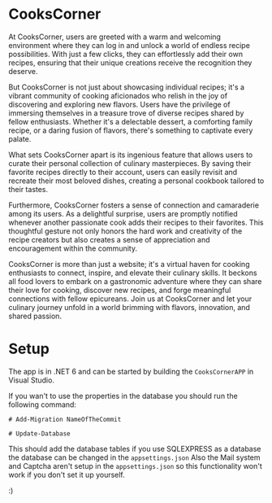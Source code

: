 # CooksCorner
At CooksCorner, users are greeted with a warm and welcoming environment where they can log in and unlock a world of endless recipe possibilities. With just a few clicks, they can effortlessly add their own recipes, ensuring that their unique creations receive the recognition they deserve.

But CooksCorner is not just about showcasing individual recipes; it's a vibrant community of cooking aficionados who relish in the joy of discovering and exploring new flavors. Users have the privilege of immersing themselves in a treasure trove of diverse recipes shared by fellow enthusiasts. Whether it's a delectable dessert, a comforting family recipe, or a daring fusion of flavors, there's something to captivate every palate.

What sets CooksCorner apart is its ingenious feature that allows users to curate their personal collection of culinary masterpieces. By saving their favorite recipes directly to their account, users can easily revisit and recreate their most beloved dishes, creating a personal cookbook tailored to their tastes.

Furthermore, CooksCorner fosters a sense of connection and camaraderie among its users. As a delightful surprise, users are promptly notified whenever another passionate cook adds their recipes to their favorites. This thoughtful gesture not only honors the hard work and creativity of the recipe creators but also creates a sense of appreciation and encouragement within the community.

CooksCorner is more than just a website; it's a virtual haven for cooking enthusiasts to connect, inspire, and elevate their culinary skills. It beckons all food lovers to embark on a gastronomic adventure where they can share their love for cooking, discover new recipes, and forge meaningful connections with fellow epicureans. Join us at CooksCorner and let your culinary journey unfold in a world brimming with flavors, innovation, and shared passion.

# Setup
The app is in .NET 6 and can be started by building the `CooksCornerAPP` in Visual Studio.

If you wan't to use the properties in the database you should run the following command:

```
# Add-Migration NameOfTheCommit

# Update-Database

```

This should add the database tables if you use SQLEXPRESS as a database the database can be changed in the `appsettings.json`
Also the Mail system and Captcha aren't setup in the `appsettings.json` so this functionality won't work if you don't set it up yourself. 

:) 
